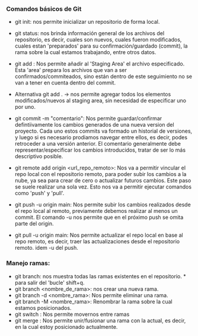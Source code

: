 ### Comandos básicos de Git

- git init: nos permite inicializar un repositorio de forma local.

- git status: nos brinda información general de los archivos del repositorio, es decir, cuales son nuevos, cuales fueron modificados, cuales estan 'preparados' para su confirmación/guardado (commit), la rama sobre la cual estamos trabajando, entre otros datos.

- git add <nombreArchivo>: Nos permite añadir al 'Staging Area' el archivo especificado. Esta 'area' prepara los archivos que van a ser confirmados/commiteados, sino están dentro de este seguimiento no se van a tener en cuenta dentro del commit.
* Alternativa git add . -> nos permite agregar todos los elementos modificados/nuevos al staging area, sin necesidad de especificar uno por uno.

- git commit -m "comentario": Nos permite guardar/confirmar defintiivamente los cambios generados de una nueva version del proyecto. Cada uno estos commits va formado un historial de versiones, y luego si es necesario prodiamos navegar entre ellos, es decir, podes retroceder a una versión anterior. El comentario generalmente debe representar/especificar los cambios introducidos, tratar de ser lo más descriptivo posible.

- git remote add origin <url_repo_remoto>: Nos va a permitir vincular el repo local con el repositorio remoto, para poder subir los cambios a la nube, ya sea para crear de cero o actualizar futuros cambios. Este paso se suele realizar una sola vez. Esto nos va a permitir ejecutar comandos como 'push' y 'pull'.

- git push -u origin main: Nos permite subir los cambios realizados desde el repo local al remoto, previamente debemos realizar al menos un commit. El comando -u nos permite que en el próximo push se omita parte del origin.

- git pull -u origin main: Nos permite actualizar el repo local en base al repo remoto, es decir, traer las actualizaciones desde el repositorio remoto. idem -u del push.


### Manejo ramas:

- git branch: nos muestra todas las ramas existentes en el repositorio. * para salir del 'bucle' shift+q.
- git branch <nombre_de_rama>: nos crear una nueva rama.
- git branch -d <nombre_rama>: Nos permite eliminar una rama.
- git branch -M <nombre_rama>: Renombrar la rama sobre la cual estamos posicionados.
- git switch <rama>: Nos permite movernos entre ramas
- git merge <rama>: Nos permite unir/fusionar una rama con la actual, es decir, en la cual estoy posicionado actualmente.